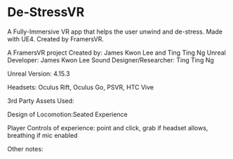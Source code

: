 # De-StressVR
A Fully-Immersive VR app that helps the user unwind and de-stress. Made with UE4. Created by FramersVR.

A FramersVR project
Created by: James Kwon Lee and Ting Ting Ng
Unreal Developer: James Kwon Lee
Sound Designer/Researcher: Ting Ting Ng

Unreal Version: 4.15.3

Headsets: Oculus Rift, Oculus Go, PSVR, HTC Vive

3rd Party Assets Used:

Design of Locomotion:Seated Experience

Player Controls of experience:
point and click, grab if headset allows, breathing if mic enabled

Other notes:



